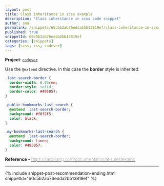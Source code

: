 ```yaml
---
layout: post
title: Class inheritance in scss example
description: "Class inheritance in scss code snippet"
author: ama
permalink: /snippets/60c5b2ab76edda2bb13819ef/class-inheritance-in-scss-example
published: true
snippetId: 60c5b2ab76edda2bb13819ef
categories: [snippets]
tags: [scss, css, codever]
---
```


**Project**: [`codever`](https://github.com/codeverland/codever)

Use the `@extend` directive. In this case the **border** style is inherited:

```scss
.last-search-border {
  border-width: 0.05rem;
  border-style: solid;
  border-color: #495057;
}

.public-bookmarks-last-search {
  @extend .last-search-border;
  background: #f0f2f5;
  color: black;
}

.my-bookmarks-last-search {
  @extend .last-search-border;
  background: linen;
  color: #495057;
}
```

<span style="font-size: 0.9rem">
  <strong>Reference - </strong>
  <a href="https://sass-lang.com/documentation/at-rules/extend" target="_blank" style="font-weight: lighter">
     https://sass-lang.com/documentation/at-rules/extend
  </a>
</span>

<hr/>

 {% include snippet-post-recommendation-ending.html snippetId="60c5b2ab76edda2bb13819ef" %}
